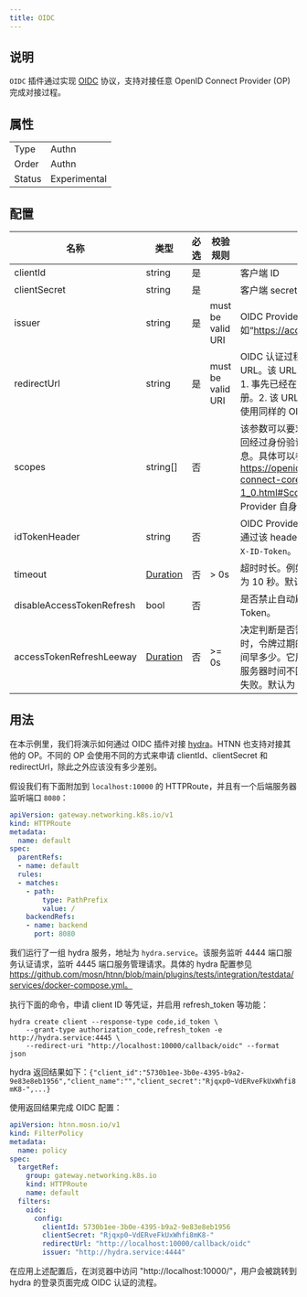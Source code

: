 ```yaml
---
title: OIDC
---
```


## 说明

`OIDC` 插件通过实现 [OIDC](https://openid.net/developers/how-connect-works/) 协议，支持对接任意 OpenID Connect Provider (OP) 完成对接过程。

## 属性

|        |              |
|--------|--------------|
| Type   | Authn        |
| Order  | Authn        |
| Status | Experimental |

## 配置

| 名称                      | 类型                                        | 必选 | 校验规则          | 说明                                                                                                                                                    |
|---------------------------|---------------------------------------------|------|-------------------|---------------------------------------------------------------------------------------------------------------------------------------------------------|
| clientId                  | string                                      | 是   |                   | 客户端 ID                                                                                                                                               |
| clientSecret              | string                                      | 是   |                   | 客户端 secret                                                                                                                                           |
| issuer                    | string                                      | 是   | must be valid URI | OIDC Provider 的 URI，如“https://accounts.google.com”                                                                                                  |
| redirectUrl               | string                                      | 是   | must be valid URI | OIDC 认证过程中重定向用户的 URL。该 URL 需要满足两个条件：1. 事先已经在 OIDC Provider 中注册。2. 该 URL 和用户访问的 URL 使用同样的 OIDC 插件配置。   |
| scopes                    | string[]                                    | 否   |                   | 该参数可以要求 OIDC Provider 返回经过身份验证的用户的更多信息。具体可以参考 https://openid.net/specs/openid-connect-core-1_0.html#ScopeClaims 和所用的 Provider 自身的文档。 |
| idTokenHeader             | string                                      | 否   |                   | OIDC Provider 返回的 ID Token 将通过该 header 传给上游。默认为 `X-ID-Token`。                                                                            |
| timeout                   | [Duration](../type.md#duration)             | 否   | > 0s              | 超时时长。例如，`10s` 表示超时时间为 10 秒。默认值为 3s。                                                                                              |
| disableAccessTokenRefresh | bool                                        | 否   |                   | 是否禁止自动刷新 Access Token。                                                                                                                        |
| accessTokenRefreshLeeway  | [Duration](../type.md#duration)             | 否   | >= 0s             | 决定判断是否需要刷新过期令牌时，令牌过期的时间比实际过期时间早多少。它用于避免因客户端与服务器时间不匹配而导致自动刷新失败。默认为 10 秒。           |

## 用法

在本示例里，我们将演示如何通过 OIDC 插件对接 [hydra](https://github.com/ory/hydra)。HTNN 也支持对接其他的 OP。不同的 OP 会使用不同的方式来申请 clientId、clientSecret 和 redirectUrl，除此之外应该没有多少差别。

假设我们有下面附加到 `localhost:10000` 的 HTTPRoute，并且有一个后端服务器监听端口 `8080`：

```yaml
apiVersion: gateway.networking.k8s.io/v1
kind: HTTPRoute
metadata:
  name: default
spec:
  parentRefs:
  - name: default
  rules:
  - matches:
    - path:
        type: PathPrefix
        value: /
    backendRefs:
    - name: backend
      port: 8080
```

我们运行了一组 hydra 服务，地址为 `hydra.service`。该服务监听 4444 端口服务认证请求，监听 4445 端口服务管理请求。具体的 hydra 配置参见 https://github.com/mosn/htnn/blob/main/plugins/tests/integration/testdata/services/docker-compose.yml。

执行下面的命令，申请 client ID 等凭证，并启用 refresh_token 等功能：

```shell
hydra create client --response-type code,id_token \
    --grant-type authorization_code,refresh_token -e http://hydra.service:4445 \
    --redirect-uri "http://localhost:10000/callback/oidc" --format json
```

hydra 返回结果如下：`{"client_id":"5730b1ee-3b0e-4395-b9a2-9e83e8eb1956","client_name":"","client_secret":"Rjqxp0~VdERveFkUxWhfi8mK8-",...}`

使用返回结果完成 OIDC 配置：

```yaml
apiVersion: htnn.mosn.io/v1
kind: FilterPolicy
metadata:
  name: policy
spec:
  targetRef:
    group: gateway.networking.k8s.io
    kind: HTTPRoute
    name: default
  filters:
    oidc:
      config:
        clientId: 5730b1ee-3b0e-4395-b9a2-9e83e8eb1956
        clientSecret: "Rjqxp0~VdERveFkUxWhfi8mK8-"
        redirectUrl: "http://localhost:10000/callback/oidc"
        issuer: "http://hydra.service:4444"
```

在应用上述配置后，在浏览器中访问 "http://localhost:10000/"，用户会被跳转到 hydra 的登录页面完成 OIDC 认证的流程。
